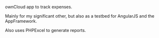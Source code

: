 ownCloud app to track expenses.

Mainly for my significant other, but also as a testbed for AngularJS and the AppFramework.

Also uses PHPExcel to generate reports.
